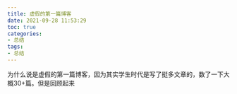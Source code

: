```yaml
---
title: 虚假的第一篇博客
date: 2021-09-28 11:53:29
toc: true
categories:
- 总结
tags:
- 总结
---
```


为什么说是虚假的第一篇博客，因为其实学生时代是写了挺多文章的，数了一下大概30+篇。但是回顾起来

<!--more-->
